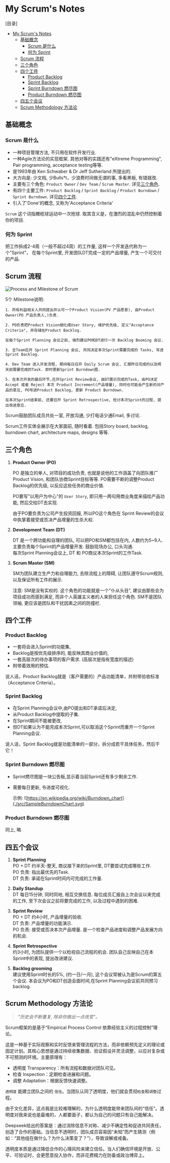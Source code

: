 # My Scrum's Notes

[目录]

- [My Scrum's Notes](#my-scrums-notes)
  - [基础概念](#基础概念)
    - [Scrum 是什么](#scrum-是什么)
    - [何为 Sprint](#何为-sprint)
  - [Scrum 流程](#scrum-流程)
  - [三个角色](#三个角色)
  - [四个工件](#四个工件)
    - [Product Backlog](#product-backlog)
    - [Sprint Backlog](#sprint-backlog)
    - [Sprint Burndown 燃尽图](#sprint-burndown-燃尽图)
    - [Product Burndown 燃尽图](#product-burndown-燃尽图)
  - [四五个会议](#四五个会议)
  - [Scrum Methodology 方法论](#scrum-methodology-方法论)

## 基础概念

### Scrum 是什么  

- 一种项目管理方法, 不只用在软件开发行业.
- 一种Agile方法论的实现框架. 其他对等的实践还有"eXtreme Programming", Pair programming, acceptance testing等等.
- 是1993年由 Ken Schwaber & Dr Jeff Sutherland 所提出的.
- 大方向是: 少文档, 少Bulls*t，少浪费时间做无谓的事, 多看黑板, 有错就改.
- 主要有三个角色: `Product Owner` / `Dev Team` / `Scrum Master`. 详见[三个角色](#三个角色).
- 有四个主要工件: `Product Backlog` / `Sprint Backlog` / `Product Burndown` / `Sprint Burndown`. 详见[四个工件](#四个工件).
- 引入了'Done'的概念, 又称为'Acceptance Criteria'  

`Scrum` 这个词指橄榄球运动中一次抢球. 取其含义是，在激烈的混乱中仍然控制着你的项目.  

### 何为 Sprint

把工作拆成2-4周（一般不超过4周）的工作量, 这样一个开发迭代称为一个"Sprint"， 在每个Sprint里, 开发团队DT完成一定的产品增量, 产生一个可交付的产品.

## Scrum 流程

![Process and Milestone of Scrum](./src/MilestoneOfScrum.png)

5个 Milestone说明:

    1. 所有利益相关人共同提出并认可一个Product Vision(PV 产品愿景), 由Product Owner(PO 产品负责人,)负责.

    2. PO负责把Product Vision细化成User Story, 维护优先级, 定义"Acceptance Criteria", 并存储在Product Backlog.   
    
    在每个Sprint Planning 会议之前, 强烈建议PO和DT进行一次 Backlog Booming 会议.

    3. 全Team召开 Sprint Planning 会议, 共同决定本次Sprint需要完成的 Tasks, 写进Sprint Backlog.

    4. Dev Team 进入开发流程, 期间每日召开 Daily Scrum 会议, 汇报昨日完成的以及明天前需要完成的Task. 即时更新Sprint Burndown图.

    5. 在本次开发的最后环节,召开Sprint Review会议, 由DT展示完成的Task, 由PO决定 Accept 或者 Reject 本次 Product Increment(产品增量), 同时也可能会产生新的对产品的意见, PO写进Product Backlog, 更新 Product Burndown.  
      
    在本次Sprint结束前, 还要召开 Sprint Retrospective, 检讨本次Sprint的过程, 提出改进意见.

   Scrum鼓励团队成员共处一室, 开放沟通, 少打电话少通Email, 多讨论.

   Scrum工件实体全展示在大家面前, 随时看着. 包括Story board, backlog, burndown chart, architecture maps, designs 等等.

## 三个角色

   1. **Product Owner (PO)**  

      PO 是独立的单人, 对项目的成功负责, 也就是说他的工作涵盖了向团队推广Product Vision, 和团队协商Sprint目标等等. PO需要不断的调整Product Backlog的优先级, 以反应这些任务的商业价值.  
  
      PO要写"以用户为中心"的 `User Story`, 即只用一两句用商业角度来描绘产品功能, 然后交给DT去实现.

      由于PO要负责为公司产生投资回报, 所以PO这个角色在 Sprint Review的会议中执掌着接受或否决产品增量的生杀大权.  

   2. **Development Team (DT)**  

      DT 是一个跨功能和自理的团队, 可以把PO和SM都包括在内, 人数约为5~9人. 主要负责每个Sprint的产品增量开发. 鼓励现场办公, 口头沟通.  
      每次Sprint Planning会议上, DT 和 PO商议本次Sprint的工作Task.
  
   3. **Scrum Master (SM)**  

      SM为团队建立生产力和自理能力, 去除流程上的障碍, 让团队遵守Scrum规则, 以及保证所有工件的展示.  

        注意: SM是没有实权的. 这个角色的功能就是一个"仆从头目", 建议由那些会为项目成功而感到满足, 而非个人英雄主义者的人来担任这个角色. SM不是团队领袖, 更应该是团队和干扰因素之间的防撞栏.

## 四个工件

### Product Backlog

- 一套将会进入Sprint的功能集,
- Backlog是按优先级排序的, 能反映其商业价值的,
- 一套高层次的待办事项的客户需求. (高层次是指有宽度的描述)
- 附带着效用的预估.

说人话，Product Backlog就是（客户需要的）产品功能清单，并附带验收标准（Acceptance Criteria）。

### Sprint Backlog

- 在Sprint Planning会议中,由PO提出和DT承诺后决定,
- 从Product Backlog中提取的子集.
- 在Sprint期间不能被更改,
- 但DT如果认为不能完成本次Sprint,可以取消这个Sprint而重开一个Sprint Planning会议.

说人话，Sprint Backlog就是功能清单的一部分，拆分成若干具体任务，然后干它！

### Sprint Burndown 燃尽图

- Sprint燃尽图是一块公告板,显示着当前Sprint还有多少剩余工作.
- 需要每日更新, 令进度可视化.
  
    示例:
![https://en.wikipedia.org/wiki/Burndown_chart](./src/SampleBurndownChart.svg)

### Product Burndown 燃尽图

同上, 略

## 四五个会议

1. **Sprint Planning**  
    PO + DT 约半天-整天, 商议接下来的Sprint里, DT要尝试完成哪些工作.  
    PO 负责: 指出最优先的Task.  
    DT 负责: 承诺在Sprint时间内可完成的工作量.  

2. **Daily Standup**  
    DT 每日15分钟, 同时同地, 相互交换信息. 每位成员汇报自上次会议以来完成的工作, 至下次会议之前将要完成的工作, 以及过程中遇到的困难.
3. **Sprint Review**  
    PO + DT 约4小时, 产品增量的验收.  
    DT 负责: 产品增量的功能演示.  
    PO 负责: 接受或否决本次产品增量. 是一个检查产品进度和调整产品发展方向的机会.  
4. **Sprint Retrospective**  
    约3小时, 为团队提供一个以检视自己流程的机会. 团队自己反映自己在本Sprint中的表现, 提出改进建议.
5. **Backlog grooming**  
    建议使用Sprint时长的5%, (约一日/一月), 这个会议常被认为是Scrum的第五个会议. 本会议为PO和DT创造会面时间,在Sprint Planning会议前共同预习backlog.  

## Scrum Methodology 方法论

> *"历史会不断重复, 除非你做出一点改变"。*

Scrum框架的是基于“Empirical Process Control 依靠经验主义的过程控制”理论。

这是一种基于实际观察和实时反馈来管理流程的方法，而非依赖预先定义的理论或固定计划。其核心思想是通过持续收集数据、验证假设并灵活调整，以应对复杂或不可预测的环境。主要原理有：

- 透明度 Transparency：所有流程和数据对团队可见。
- 检查 Inspection：定期检查进展和问题。
- 调整 Adaptation：根据反馈快速调整。

`透明度` 能建立团队之间的 `信任`。当团队认同了透明度，他们就会贯彻`检查`和`调整`过程。

由于文化差异，这点我是比较难理解的，为什么透明度能带来团队间的“信任”。透明度对我来说也是最难的，人都要面子，都认为自己的问题只有自己能解决。

Deepseek给出的答案是：通过消除信息不对称、减少不确定性和促进共同责任，创造了合作的基础。当信息不透明时，团队成员容易因“未知”而产生猜测（例如：“其他组在做什么？为什么决策变了？”），导致误解或戒备。

透明度本质是通过降低合作的心理风险来建立信任。当人们确信环境是开放、公平、可验证时，会更愿意投入协作，而非花费精力在防备或政治博弈上。
